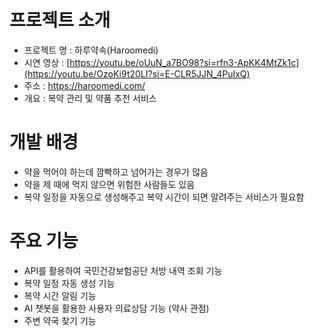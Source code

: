 # 프로젝트 소개
- 프로젝트 명 : 하루약속(Haroomedi)
- 시연 영상 : [https://youtu.be/oUuN_a7BO98?si=rfn3-ApKK4MtZk1c](https://youtu.be/OzoKi9t20LI?si=E-CLR5JJN_4PuIxQ)
- 주소 : https://haroomedi.com/
- 개요 : 복약 관리 및 약품 추천 서비스
# 개발 배경
- 약을 먹어야 하는데 깜빡하고 넘어가는 경우가 많음
- 약을 제 때에 먹지 않으면 위험한 사람들도 있음
- 복약 일정을 자동으로 생성해주고 복약 시간이 되면 알려주는 서비스가 필요함
# 주요 기능
- API를 활용하여 국민건강보험공단 처방 내역 조회 기능
- 복약 일정 자동 생성 기능
- 복약 시간 알림 기능
- AI 챗봇을 활용한 사용자 의료상담 기능 (약사 관점)
- 주변 약국 찾기 기능
